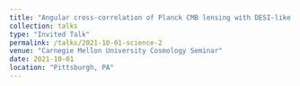 ```yaml
---
title: "Angular cross-correlation of Planck CMB lensing with DESI-like emission-line galaxies in Legacy Surveys"
collection: talks
type: "Invited Talk"
permalink: /talks/2021-10-01-science-2
venue: "Carnegie Mellon University Cosmology Seminar"
date: 2021-10-01
location: "Pittsburgh, PA"
---
```

